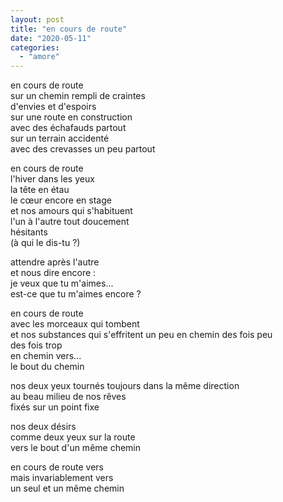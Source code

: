 ```yaml
---
layout: post
title: "en cours de route"
date: "2020-05-11"
categories: 
  - "amore"
---
```


en cours de route  
sur un chemin rempli de craintes  
d'envies et d'espoirs  
sur une route en construction  
avec des échafauds partout  
sur un terrain accidenté  
avec des crevasses un peu partout

en cours de route  
l'hiver dans les yeux  
la tête en étau  
le cœur encore en stage  
et nos amours qui s'habituent  
l'un à l'autre tout doucement  
hésitants  
(à qui le dis-tu ?)

attendre après l'autre  
et nous dire encore :  
je veux que tu m'aimes...  
est-ce que tu m'aimes encore ?

en cours de route  
avec les morceaux qui tombent  
et nos substances qui s'effritent un peu
en chemin
des fois peu  
des fois trop  
en chemin vers...  
le bout du chemin

nos deux yeux tournés toujours dans la même direction  
au beau milieu de nos rêves  
fixés sur un point fixe

nos deux désirs  
comme deux yeux sur la route  
vers le bout d'un même chemin

en cours de route vers   
mais invariablement vers  
un seul et un même chemin

